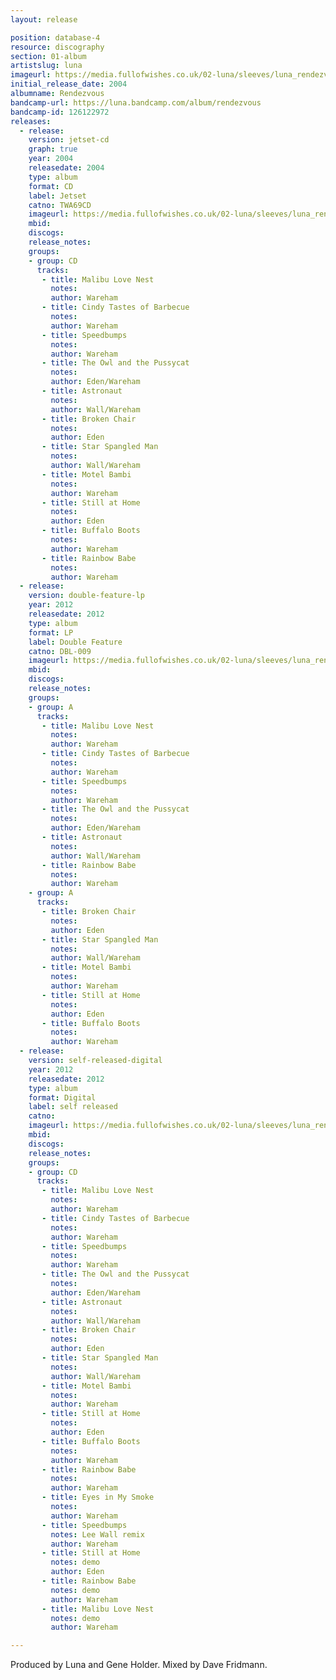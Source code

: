 ```yaml
---
layout: release

position: database-4
resource: discography
section: 01-album
artistslug: luna
imageurl: https://media.fullofwishes.co.uk/02-luna/sleeves/luna_rendezvous.jpg
initial_release_date: 2004
albumname: Rendezvous
bandcamp-url: https://luna.bandcamp.com/album/rendezvous
bandcamp-id: 126122972
releases:
  - release:
    version: jetset-cd
    graph: true
    year: 2004
    releasedate: 2004
    type: album
    format: CD
    label: Jetset
    catno: TWA69CD
    imageurl: https://media.fullofwishes.co.uk/02-luna/sleeves/luna_rendezvous.jpg
    mbid:
    discogs:
    release_notes:
    groups:
    - group: CD
      tracks:
       - title: Malibu Love Nest
         notes:
         author: Wareham
       - title: Cindy Tastes of Barbecue
         notes:
         author: Wareham
       - title: Speedbumps
         notes:
         author: Wareham
       - title: The Owl and the Pussycat
         notes:
         author: Eden/Wareham
       - title: Astronaut
         notes:
         author: Wall/Wareham
       - title: Broken Chair
         notes:
         author: Eden
       - title: Star Spangled Man
         notes:
         author: Wall/Wareham
       - title: Motel Bambi
         notes:
         author: Wareham
       - title: Still at Home
         notes:
         author: Eden
       - title: Buffalo Boots
         notes:
         author: Wareham
       - title: Rainbow Babe
         notes:
         author: Wareham
  - release:
    version: double-feature-lp
    year: 2012
    releasedate: 2012
    type: album
    format: LP
    label: Double Feature
    catno: DBL-009
    imageurl: https://media.fullofwishes.co.uk/02-luna/sleeves/luna_rendezvous.jpg
    mbid:
    discogs:
    release_notes:
    groups:
    - group: A
      tracks:
       - title: Malibu Love Nest
         notes:
         author: Wareham
       - title: Cindy Tastes of Barbecue
         notes:
         author: Wareham
       - title: Speedbumps
         notes:
         author: Wareham
       - title: The Owl and the Pussycat
         notes:
         author: Eden/Wareham
       - title: Astronaut
         notes:
         author: Wall/Wareham
       - title: Rainbow Babe
         notes:
         author: Wareham
    - group: A
      tracks:
       - title: Broken Chair
         notes:
         author: Eden
       - title: Star Spangled Man
         notes:
         author: Wall/Wareham
       - title: Motel Bambi
         notes:
         author: Wareham
       - title: Still at Home
         notes:
         author: Eden
       - title: Buffalo Boots
         notes:
         author: Wareham
  - release:
    version: self-released-digital
    year: 2012
    releasedate: 2012
    type: album
    format: Digital
    label: self released
    catno:
    imageurl: https://media.fullofwishes.co.uk/02-luna/sleeves/luna_rendezvous.jpg
    mbid:
    discogs:
    release_notes:
    groups:
    - group: CD
      tracks:
       - title: Malibu Love Nest
         notes:
         author: Wareham
       - title: Cindy Tastes of Barbecue
         notes:
         author: Wareham
       - title: Speedbumps
         notes:
         author: Wareham
       - title: The Owl and the Pussycat
         notes:
         author: Eden/Wareham
       - title: Astronaut
         notes:
         author: Wall/Wareham
       - title: Broken Chair
         notes:
         author: Eden
       - title: Star Spangled Man
         notes:
         author: Wall/Wareham
       - title: Motel Bambi
         notes:
         author: Wareham
       - title: Still at Home
         notes:
         author: Eden
       - title: Buffalo Boots
         notes:
         author: Wareham
       - title: Rainbow Babe
         notes:
         author: Wareham
       - title: Eyes in My Smoke
         notes:
         author: Wareham
       - title: Speedbumps
         notes: Lee Wall remix
         author: Wareham
       - title: Still at Home
         notes: demo
         author: Eden
       - title: Rainbow Babe
         notes: demo
         author: Wareham
       - title: Malibu Love Nest
         notes: demo
         author: Wareham

---
```

Produced by Luna and Gene Holder.
Mixed by Dave Fridmann.

